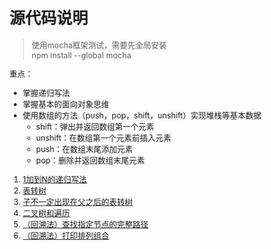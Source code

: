 # 源代码说明

> 使用mocha框架测试，需要先全局安装\
> npm install --global mocha

重点：
- 掌握递归写法
- 掌握基本的面向对象思维
- 使用数组的方法（push，pop，shift，unshift）实现堆栈等基本数据
  - shift：弹出并返回数组第一个元素
  - unshift：在数组第一个元素前插入元素
  - push：在数组末尾添加元素
  - pop：删除并返回数组末尾元素

1. [1加到N的递归写法](1.js)
2. [表转树](2.js)
3. [子不一定出现在父之后的表转树](3.js)
4. [二叉树和遍历](4.js)
5. [（回溯法）查找指定节点的完整路径](5.js)
5. [（回溯法）打印排列组合](6.js)